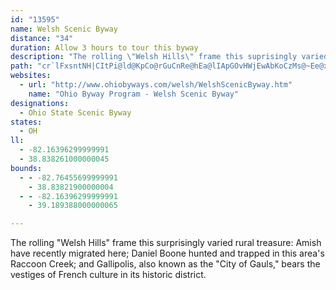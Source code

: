```yaml
---
id: "13595"
name: Welsh Scenic Byway
distance: "34"
duration: Allow 3 hours to tour this byway
description: "The rolling \"Welsh Hills\" frame this suprisingly varied rural treasure: Amish have recently migrated here; Daniel Boone hunted and trapped in Raccoon Creek; and the city of Gallipolis bears the vestiges of French culture in its historic district."
path: "cr`lFxsntNH|CItPi@ld@KpCo@rGuCnRe@hEa@lIApGOvHWjEwAbKoCzMs@~Ee@xGYnGI`RUtEg@xFeBbOY~EKvFF`IfC|kAEtF]hHeAvIqC~Nw@pFCfLRhMOhE}@vFc@bE_@jJItIr@bQ~K|aC?~LYnJm@nHu@dGcEdVgDbTuIpf@aChKeNzi@}AlIsAlLsE`j@wEtg@mBzQcBfM_B`JqIfi@iAfJcAzKkCnj@cA~IcAhFaI~[}GhXcBxFiCxFiA`BaDdDeDxBmX|NaHxEaGnE}EfEkJjJyClDcF|GcD|EmEnHgDlGwJtSuItRiFdK{CvHcGbMo@lC_ArF}A`KcAtIsBfN_@McACuP~@kJ\\\\fBXl@bDfDnA~BfG|QbClInA~E~@tFXtCrChb@pD`k@nDrg@l@nKbArLj@jNE~G_AzMs@lFwBzHaA~CqBzE{ArCsB~C}e@`o@kKzK}IfIwBfCmBlC_FhJiNt^cHnQcCpFsA~ByD`GkEjFyErEgFxDsF~C{F`CgGfBiGdAmSfBqHdB}Bx@uDlBmDzBeOnMqB|AiDpBsD|AyDjA{Dr@s[dDcBXsD~@gDpAiDfBk~@bn@kGxDcFlDiFlEcCzCwBjDmBrD_B`EaExLyFhOsBtDcCpDmC`DuCnCgj@j_@}DbDsCtCqBjCoBhDoBjEcBhE}G`TsBfFsAfCoM`R_BdDy@tBoAlFyK`k@uA`GiAvCcAlByC`Egh@jd@_DxCmEfF}D|Fca@lp@yDzF{K`RyCrGcCbHsC`LuN`o@iBrGgE|K}EfJsEpGgCzCiw@fx@mEhD{XbPiIxFgB|AmJbK{DrFgEtHae@v~@{KhQyOhT}Wx_@g[fc@yAbC{EfGuB~BoMvLo@^aH~FcD~AgCCyEaAcA`NmCfl@aAtc@V~B^`APvAn@nC^|@zAtB{NxS_ByBo@k@oA]i@?aGp@sA^_BR_A?_NxA}@^yQ`EyDbBqFzCiA^oGzFqDxCgHxEsDlByQtGaJpDsFzCyPfL_OzIig@pWuFjDmH`GyBxAsAZaN~@?x@O|AsDbR_@`DgEzMcBrDcAxAiArAwHxG{\\lXcXhYuFdF{BfBoLrGsCfBwDtD_B~BmZfi@iBjEi@jBc@nBo@hIy@xN_@xEUxAy@xCmAhCm@|@eBlByDlBsBl@eK|B{LzCiA`@wCjB_Ax@_BfBs@jAuA~CcArD]`C{BbXq@`GiAfGuA~EgBzDqBpDqQxT}I`McHtIaE~F_DtCyA|@cDtAsMjD_Er@iO~DyAj@cDnBmAfAeAnAaHdJeAdAcCjBaC~@_Cr@iC\\wXz@cDj@iA^}Ar@yBrAyAxAsAfB_BvCmCzG{IjWoAdCoB`CaCfBwLdGyJtGiDpBmFlCi`@hOeEfCcEpDkBzBaBfCmErI_Nj[kJbSwFbM"
websites:
  - url: "http://www.ohiobyways.com/welsh/WelshScenicByway.htm"
    name: "Ohio Byway Program - Welsh Scenic Byway"
designations:
  - Ohio State Scenic Byway
states:
  - OH
ll:
  - -82.16396299999991
  - 38.838261000000045
bounds:
  - - -82.76455699999991
    - 38.83821900000004
  - - -82.16396299999991
    - 39.189388000000065

---
```


The rolling "Welsh Hills" frame this surprisingly varied rural treasure: Amish have recently migrated here; Daniel Boone hunted and trapped in this area's Raccoon Creek; and Gallipolis, also known as the "City of Gauls," bears the vestiges of French culture in its historic district.

